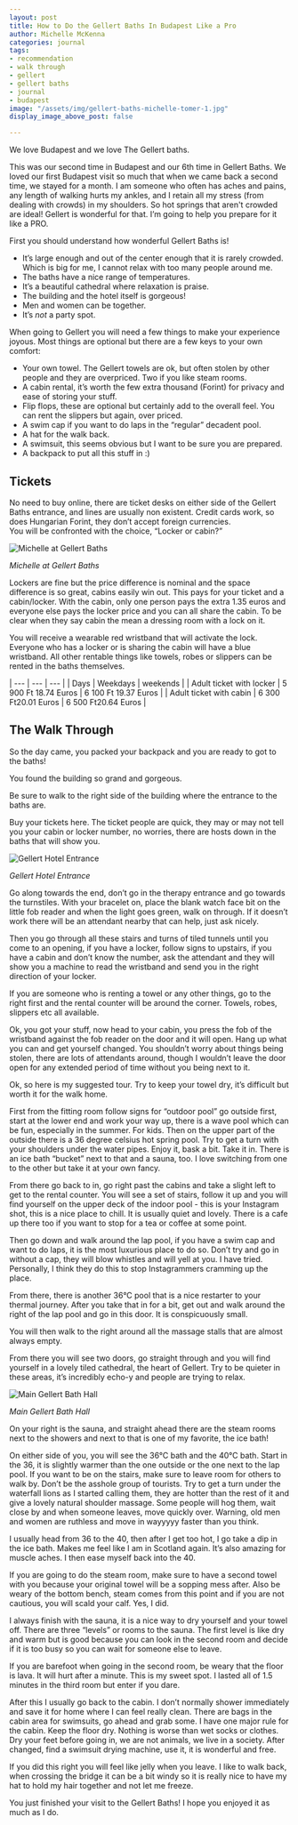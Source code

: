 ```yaml
---
layout: post
title: How to Do the Gellert Baths In Budapest Like a Pro
author: Michelle McKenna
categories: journal
tags:
- recommendation
- walk through
- gellert
- gellert baths
- journal
- budapest
image: "/assets/img/gellert-baths-michelle-tomer-1.jpg"
display_image_above_post: false

---
```

We love Budapest and we love The Gellert baths.

This was our second time in Budapest and our 6th time in Gellert Baths. We loved our first Budapest visit so much that when we came back a second time, we stayed for a month. I am someone who often has aches and pains, any length of walking hurts my ankles, and I retain all my stress (from dealing with crowds) in my shoulders. So hot springs that aren't crowded are ideal! Gellert is wonderful for that. I’m going to help you prepare for it like a PRO.

First you should understand how wonderful Gellert Baths is!

* It’s large enough and out of the center enough that it is rarely crowded. Which is big for me, I cannot relax with too many people around me.
* The baths have a nice range of temperatures.
* It’s a beautiful cathedral where relaxation is praise.
* The building and the hotel itself is gorgeous!
* Men and women can be together.
* It’s _not_ a party spot.

When going to Gellert you will need a few things to make your experience joyous. Most things are optional but there are a few keys to your own comfort:

* Your own towel. The Gellert towels are ok, but often stolen by other people and they are overpriced. Two if you like steam rooms.
* A cabin rental, it’s worth the few extra thousand (Forint) for privacy and ease of storing your stuff.
* Flip flops, these are optional but certainly add to the overall feel. You can rent the slippers but again, over priced.
* A swim cap if you want to do laps in the “regular” decadent pool.
* A hat for the walk back.
* A swimsuit, this seems obvious but I want to be sure you are prepared.
* A backpack to put all this stuff in :)

## Tickets

No need to buy online, there are ticket desks on either side of the Gellert Baths entrance, and lines are usually non existent. Credit cards work, so does Hungarian Forint, they don’t accept foreign currencies.  
You will be confronted with the choice, “Locker or cabin?”

![Michelle at Gellert Baths](/assets/img/gellert-baths-michelle-1.jpg "Michelle at Gellert Baths")

_Michelle at Gellert Baths_

Lockers are fine but the price difference is nominal and the space difference is so great, cabins easily win out. This pays for your ticket and a cabin/locker. With the cabin, only one person pays the extra 1.35 euros and everyone else pays the locker price and you can all share the cabin. To be clear when they say cabin the mean a dressing room with a lock on it.

You will receive a wearable red wristband that will activate the lock. Everyone who has a locker or is sharing the cabin will have a blue wristband. All other rentable things like towels, robes or slippers can be rented in the baths themselves.

| --- | --- | --- |
| Days | Weekdays | weekends |
| Adult ticket with locker | 5 900 Ft 18.74 Euros | 6 100 Ft 19.37 Euros |
| Adult ticket with cabin | 6 300 Ft20.01 Euros | 6 500 Ft20.64 Euros |

## The Walk Through

So the day came, you packed your backpack and you are ready to got to the baths!

You found the building so grand and gorgeous.

Be sure to walk to the right side of the building where the entrance to the baths are.

Buy your tickets here. The ticket people are quick, they may or may not tell you your cabin or locker number, no worries, there are hosts down in the baths that will show you.

![Gellert Hotel Entrance](/assets/img/gellert-baths-entrance.jpg "Gellert Hotel Entrance")

_Gellert Hotel Entrance_

Go along towards the end, don’t go in the therapy entrance and go towards the turnstiles. With your bracelet on, place the blank watch face bit on the little fob reader and when the light goes green, walk on through. If it doesn’t work there will be an attendant nearby that can help, just ask nicely.

Then you go through all these stairs and turns of tiled tunnels until you come to an opening, if you have a locker, follow signs to upstairs, if you have a cabin and don’t know the number, ask the attendant and they will show you a machine to read the wristband and send you in the right direction of your locker.

If you are someone who is renting a towel or any other things, go to the right first and the rental counter will be around the corner. Towels, robes, slippers etc all available.

Ok, you got your stuff, now head to your cabin, you press the fob of the wristband against the fob reader on the door and it will open. Hang up what you can and get yourself changed. You shouldn’t worry about things being stolen, there are lots of attendants around, though I wouldn’t leave the door open for any extended period of time without you being next to it.

Ok, so here is my suggested tour. Try to keep your towel dry, it’s difficult but worth it for the walk home.

First from the fitting room follow signs for “outdoor pool” go outside first, start at the lower end and work your way up, there is a wave pool which can be fun, especially in the summer. For kids. Then on the upper part of the outside there is a 36 degree celsius hot spring pool. Try to get a turn with your shoulders under the water pipes. Enjoy it, bask a bit. Take it in. There is an ice bath “bucket” next to that and a sauna, too. I love switching from one to the other but take it at your own fancy.

From there go back to in, go right past the cabins and take a slight left to get to the rental counter. You will see a set of stairs, follow it up and you will find yourself on the upper deck of the indoor pool - this is your Instagram shot, this is a nice place to chill. It is usually quiet and lovely. There is a cafe up there too if you want to stop for a tea or coffee at some point.

Then go down and walk around the lap pool, if you have a swim cap and want to do laps, it is the most luxurious place to do so. Don’t try and go in without a cap, they will blow whistles and will yell at you. I have tried. Personally, I think they do this to stop Instagrammers cramming up the place.

From there, there is another 36°C pool that is a nice restarter to your thermal journey. After you take that in for a bit, get out and walk around the right of the lap pool and go in this door. It is conspicuously small.

You will then walk to the right around all the massage stalls that are almost always empty.

From there you will see two doors, go straight through and you will find yourself in a lovely tiled cathedral, the heart of Gellert. Try to be quieter in these areas, it’s incredibly echo-y and people are trying to relax.

![Main Gellert Bath Hall](/assets/img/gellert-baths-michelle-tomer-1.jpg "Main Gellert Bath Hall")

_Main Gellert Bath Hall_

On your right is the sauna, and straight ahead there are the steam rooms next to the showers and next to that is one of my favorite, the ice bath!

On either side of you, you will see the 36°C bath and the 40°C bath. Start in the 36, it is slightly warmer than the one outside or the one next to the lap pool. If you want to be on the stairs, make sure to leave room for others to walk by. Don’t be the asshole group of tourists. Try to get a turn under the waterfall lions as I started calling them, they are hotter than the rest of it and give a lovely natural shoulder massage. Some people will hog them, wait close by and when someone leaves, move quickly over. Warning, old men and women are ruthless and move in wayyyyy faster than you think.

I usually head from 36 to the 40, then after I get too hot, I go take a dip in the ice bath. Makes me feel like I am in Scotland again. It’s also amazing for muscle aches. I then ease myself back into the 40.

If you are going to do the steam room, make sure to have a second towel with you because your original towel will be a sopping mess after. Also be weary of the bottom bench, steam comes from this point and if you are not cautious, you will scald your calf. Yes, I did.

I always finish with the sauna, it is a nice way to dry yourself and your towel off. There are three “levels” or rooms to the sauna. The first level is like dry and warm but is good because you can look in the second room and decide if it is too busy so you can wait for someone else to leave.

If you are barefoot when going in the second room, be weary that the floor is lava. It will hurt after a minute. This is my sweet spot. I lasted all of 1.5 minutes in the third room but enter if you dare.

After this I usually go back to the cabin. I don’t normally shower immediately and save it for home where I can feel really clean. There are bags in the cabin area for swimsuits, go ahead and grab some. I have one major rule for the cabin. Keep the floor dry. Nothing is worse than wet socks or clothes. Dry your feet before going in, we are not animals, we live in a society. After changed, find a swimsuit drying machine, use it, it is wonderful and free.

If you did this right you will feel like jelly when you leave. I like to walk back, when crossing the bridge it can be a bit windy so it is really nice to have my hat to hold my hair together and not let me freeze.

You just finished your visit to the Gellert Baths! I hope you enjoyed it as much as I do.